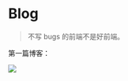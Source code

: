 # Blog
> 不写 bugs 的前端不是好前端。



第一篇博客：

![](https://user-gold-cdn.xitu.io/2019/12/10/16eeef1002bd833e?w=900&h=500&f=png&s=145329)
